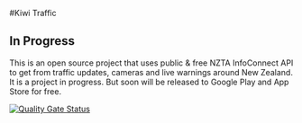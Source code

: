 #Kiwi Traffic

## In Progress

This is an open source project that uses public & free NZTA InfoConnect API to get from traffic updates, cameras and live warnings around New Zealand. It is a project in progress. But soon will be released to Google Play and App Store for free.


[![Quality Gate Status](https://sonarcloud.io/api/project_badges/measure?project=aliustaoglu_kiwi-traffic&metric=alert_status)](https://sonarcloud.io/dashboard?id=aliustaoglu_kiwi-traffic)